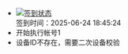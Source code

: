 - [![签到状态](https://github.com/womade/Cloud189-Actions/actions/workflows/main.yml/badge.svg?branch=main)](https://github.com/womade/Cloud189-Actions/actions/workflows/main.yml) <br> 签到时间：2025-06-24 18:45:24
- 开始执行帐号1
- 设备ID不存在，需要二次设备校验
